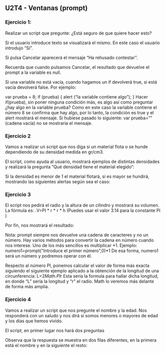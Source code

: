 ## U2T4 - Ventanas (prompt)

### Ejercicio 1:

Realizar un script que pregunte: ¿Está seguro de que quiere hacer esto?



Si el usuario introduce texto se visualizará el mismo. En este caso el usuario introdujo “Sí”.



Si pulsa Cancelar aparecerá el mensaje “Ha rehusado contestar”.



Recuerda que cuando pulsamos Cancelar, el resultado que devuelve el prompt a la variable es null.

Si una variable no está vacía, cuando hagamos un if devolverá true, si está vacía devolverá false. Por ejemplo:

var prueba = 8;
if (prueba) { 
    alert (“la variable contiene algo”);
}
Hacer if(prueba), sin poner ninguna condición más, es algo así como preguntar ¿hay algo en la
variable prueba? Como en este caso la variable contiene el número 8 se confirma que hay algo,
por lo tanto, la condición es true y el alert mostrará el mensaje. Si hubiese pasado lo siguiente:
var prueba=”” (cadena vacía) no se mostraría el mensaje.

### Ejercicio 2

Vamos a realizar un script que nos diga si un material flota o se hunde dependiendo de su densidad medida en gr/cm3.

El script, como ayuda al usuario, mostrará ejemplos de distintas densidades y realizará la pregunta “Qué densidad tiene el material elegido”:



Si la densidad es menor de 1 el material flotará, si es mayor se hundirá, mostrando las siguientes alertas según sea el caso:



### Ejercicio 3

El script nos pedirá el radio y la altura de un cilindro y mostrará su volumen.
La fórmula es:  .V=PI * r * r * h
(Puedes usar el valor 3.14 para la constante PI )





Por fin, nos mostrará el resultado:



Nota:
prompt siempre nos devuelve una cadena de caracteres y no un número. Hay varios métodos para convertir la cadena en número cuando nos interese. Uno de los más sencillos es multiplicar *1. Ejemplo:
numero1=prompt("Introduce el primer número",0)*1 De esa forma, numero1 será un número y podremos operar con él.

Respecto al número PI, ponemos calcular el valor de forma más exacta siguiendo el siguiente ejemplo aplicado a la obtención de la longitud de una circunferencia:
L=2*Math.PI*r 
Esta sería la formula para hallar dicha longitud, en donde “L” sería la longitud y “r” el radio.
Math lo veremos más delante de forma más amplia.

### Ejercicio 4

Vamos a realizar un script que nos pregunte el nombre y la edad. Nos responderá con un saludo y nos dirá si somos menores o mayores de edad y los días que hemos vivido.

El script, en primer lugar nos hará dos preguntas





Observa que la respuesta se muestra en dos filas diferentes, en la primera está el nombre y en la siguiente el resto:

